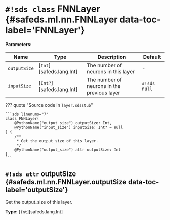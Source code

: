 # `#!sds class` FNNLayer {#safeds.ml.nn.FNNLayer data-toc-label='FNNLayer'}

**Parameters:**

| Name | Type | Description | Default |
|------|------|-------------|---------|
| `outputSize` | [`Int`][safeds.lang.Int] | The number of neurons in this layer | - |
| `inputSize` | [`Int?`][safeds.lang.Int] | The number of neurons in the previous layer | `#!sds null` |

??? quote "Source code in `layer.sdsstub`"

    ```sds linenums="7"
    class FNNLayer(
        @PythonName("output_size") outputSize: Int,
        @PythonName("input_size") inputSize: Int? = null
    ) {
        /**
         * Get the output_size of this layer.
         */
        @PythonName("output_size") attr outputSize: Int
    }
    ```

## `#!sds attr` outputSize {#safeds.ml.nn.FNNLayer.outputSize data-toc-label='outputSize'}

Get the output_size of this layer.

**Type:** [`Int`][safeds.lang.Int]
